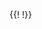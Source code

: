 <table class="layui-hide" id="ID-table-demo-editmodes"></table>
{{!<!-- select -->
<!--注: 自 2.9.12 版本开始，select 可与 table 实现友好兼容。若使用旧版本，则推荐采用原生 select（即添加 lay-ignore 属性）-->
<script type="text/html" id="TPL-select-demo">
  {{# var cityList = d.cityList || ["北京","上海","广州","城市-1"]; }}
  <select name="city" lay-filter="select-demo" lay-append-to="body">
    <option value="">select 方式</option>
    {{# layui.each(cityList, function(i, v){ }}
    <option value="{{= v }}" {{= v === d.city ? 'selected' : '' }}>{{= v }}</option>
    {{# }); }}
  </select> 
</script>
<!-- dropdpwn -->
<script type="text/html" id="TPL-dropdpwn-demo">
  <button class="layui-btn layui-btn-primary dropdpwn-demo">
    <span>{{= d.sex || '无' }}</span>
    <i class="layui-icon layui-icon-down layui-font-12"></i>
  </button>
</script>
<!-- laydate -->
<script type="text/html" id="TPL-laydate-demo">
  <input class="layui-input laydate-demo" placeholder="选择日期" value="{{= d.fieldname3 || '' }}">
</script>
<!-- colorpicker -->
<script type="text/html" id="TPL-colorpicker-demo">
  {{# var color = d.color || ['#0f29a6','#0f29a6','#1E9FFF','#FF5722','#FFB800','#393D49'][Math.round(Math.random()*5)]; }}
  <div class="colorpicker-demo" lay-options="{color: '{{= color }}'}"></div>
</script>!}}

<!-- import layui -->
<script>
layui.use(function(){
  var $ = layui.$;
  var table = layui.table;
  var form = layui.form;
  var dropdown = layui.dropdown;
  var laydate = layui.laydate;
  var colorpicker = layui.colorpicker;
  var util = layui.util;
  
  // 渲染
  table.render({
    elem: '#ID-table-demo-editmodes',
    url: '/static/json/2/table/user.json', // 此处为静态模拟数据，实际使用时需换成真实接口
    page: true,
    css: [ // 设置单元格样式
      // 取消默认的溢出隐藏，并设置适当高度
      '.layui-table-cell{height: 50px; line-height: 40px;}',
      '.layui-table-cell .layui-colorpicker{width: 38px; height: 38px;}',
      '.layui-table-cell select{height: 36px; padding: 0 5px;}'
    ].join(''),
    cols: [[ // 表头
      {field: 'id', title: 'ID', width:80, align: 'center', fixed: 'left'},
      {field: 'city', title: 'select', minWidth: 150, templet: '#TPL-select-demo'},
      {field: 'sex', title: 'dropdown', width: 130, unresize: true, align: 'center', templet: '#TPL-dropdpwn-demo'},
      {field: 'date', title: 'laydate', minWidth: 150, templet: '#TPL-laydate-demo'},
      {field: 'color', title: 'color', width: 80, unresize: true, align: 'center', templet: '#TPL-colorpicker-demo'},
      {field: 'sign', title: '文本', edit: 'textarea'}
    ]],
    done: function(res, curr, count){
      var options = this;
      
      // 获取当前行数据 - 自定义方法
      table.getRowData = function(tableId, elem){
        var index = $(elem).closest('tr').data('index');
        return table.cache[tableId][index] || {};
      };

      // 展示数据 - 仅用于演示
      var showData = function(data) {
        return layer.msg('当前行最新数据：<br>'+ util.escape(JSON.stringify(data)), {
          offset: '16px',
          anim: 'slideDown'
        });
      };
      
      // layui form select 事件
      form.on('select(select-demo)', function(obj){
        var value = obj.value; // 获取选中项 value
        // 获取当前行数据(如 id 等字段，以作为数据修改的索引)
        var data = table.getRowData(options.id, obj.elem);

        // 更新数据中对应的字段
        data.city = value;

        // 显示当前行最新数据 - 仅用于示例展示
        showData(data);
      });
      
      // dropdown 方式的下拉选择
      dropdown.render({
        elem: '.dropdpwn-demo',
        // trigger: 'hover',
        // 此处的 data 值，可根据 done 返回的 res 遍历来赋值
        data: [{
          title: '男',
          id: 100
        },{
          title: '女',
          id: 101
        },{
          title: '保密',
          id: 102
        }],
        click: function(obj){
          var data = table.getRowData(options.id, this.elem); // 获取当前行数据(如 id 等字段，以作为数据修改的索引)
          
          this.elem.find('span').html(obj.title);

          // 更新数据中对应的字段
          data.sex = obj.title;

          // 显示当前行最新数据 - 仅用于示例展示
          showData(data);
        }
      });
      
      // laydate
      laydate.render({
        elem: '.laydate-demo',
        done: function(value, date, endDate){
          var data = table.getRowData(options.id, this.elem); // 获取当前行数据(如 id 等字段，以作为数据修改的索引)

          // 更新数据中对应的字段
          data.date = value;
          
          // 显示当前行最新数据 - 仅用于示例展示
          showData(data);
        }
      });
      
      // colorpicker
      colorpicker.render({
        elem: '.colorpicker-demo',
        done: function(value){
          var data = table.getRowData(options.id, this.elem); // 获取当前行数据(如 id 等字段，以作为数据修改的索引)

          // 更新数据中对应的字段
          data.color = value;
          
          // 显示当前行最新数据 - 仅用于示例展示
          showData(data);
        }
      });
      
      // 单元格普通编辑事件
      table.on('edit(ID-table-demo-editmodes)', function(obj){
        var value = obj.value // 得到修改后的值
        var data = obj.data // 得到所在行所有键值
        var field = obj.field; // 得到字段
        
        // 更新数据中对应的字段
        var update = {};
        update[field] = value;
        obj.update(update);
        
        // 编辑后续操作，如提交更新请求，以完成真实的数据更新
        // …
        
        // 显示当前行最新数据 - 仅用于示例展示
        showData(data);
      });
      
      // 更多编辑方式……
    }
  });

});
</script>
